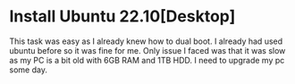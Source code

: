 # Install Ubuntu 22.10[Desktop]

This task was easy as I already knew how to dual boot. I already had used ubuntu before so it was fine for me. Only issue I faced was that it was slow as my PC is a bit old with 6GB RAM and 1TB HDD. I need to upgrade my pc some day.
